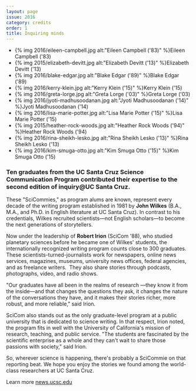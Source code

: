 ```yaml
---
layout: page
issue: 2016
category: credits
order: 1
title: Inquiring minds
---
```


<ul class="contributors-container">
<li>{% img 2016/eileen-campbell.jpg alt:"Eileen Campbell ('83)" %}<span>Eileen Campbell ('83)</span></li>

<li>{% img 2015/elizabeth-devitt.jpg alt:"Elizabeth Devitt ('13)" %}<span>Elizabeth Devitt ('13)</span></li>

<li>{% img 2016/blake-edgar.jpg alt:"Blake Edgar ('89)" %}<span>Blake Edgar ('89)</span></li>

<li>{% img 2016/kerry-klein.jpg alt:"Kerry Klein ('15)" %}<span>Kerry Klein ('15)</span></li>

<li>{% img 2016/greta-lorge.jpg alt:"Greta Lorge ('03)" %}<span>Greta Lorge ('03)</span></li>

<li>{% img 2016/jyoti-madhusoodanan.jpg alt:"Jyoti Madhusoodanan ('14)" %}<span>Jyoti Madhusoodanan ('14)</span></li>

<li>{% img 2016/lisa-marie-potter.jpg alt:"Lisa Marie Potter ('15)" %}<span>Lisa Marie Potter ('15)</span></li>

<li>{% img 2015/heather-rock-woods.jpg alt:"Heather Rock Woods ('94)" %}<span>Heather Rock Woods ('94)</span></li>

<li>{% img 2016/rina-sheikh-lesko.jpg alt:"Rina Sheikh Lesko ('13)" %}<span>Rina Sheikh Lesko ('13)</span></li>

<li>{% img 2016/kim-smuga-otto.jpg alt:"Kim Smuga Otto ('15)" %}<span>Kim Smuga Otto ('15)</span></li>
</ul>

### Ten graduates from the UC Santa Cruz Science Communication Program contributed their expertise to the second edition of inquiry@UC Santa Cruz.

These "SciCommies," as program alums are known, represent every decade of the writing program established in 1981 by **John Wilkes** (B.A., M.A., and Ph.D. in English literature at UC Santa Cruz). In contrast
to his credentials, Wilkes recruited scientists—not English scholars—to become the next generations of storytellers.

Now under the leadership of **Robert Irion** (SciCom '88), who studied planetary sciences before he became one of Wilkes' students, the internationally recognized writing program counts close to 300 graduates. These scientists-turned-journalists work for newspapers, online news services, magazines, museums, university news offices, federal agencies, and as freelance writers.  They also share stories through podcasts, photographs, video, and radio shows.

"Our graduates have all been in the realms of research —they know it from the inside—and that changes the questions they ask, it changes the nature of the conversations they have, and it makes their stories richer, more robust, and more reliable," said Irion.

SciCom also stands out as the only graduate-level program at a public university that is dedicated to science writing. In that respect, Irion noted, the program fits in well with the University of California's mission of research, teaching, and public service. "The students are fascinated by the scientific enterprise as a whole and they can't wait to share those passions with society," said Irion.

So, wherever science is happening, there's probably a SciCommie on that reporting beat. We hope you enjoy the stories we found among the world-class researchers at UC Santa Cruz.

Learn more [news.ucsc.edu](http://news.ucsc.edu)
